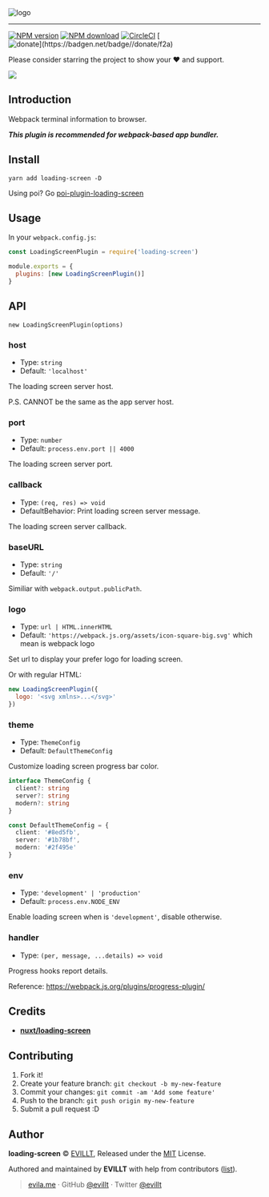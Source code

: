 <img src="https://user-images.githubusercontent.com/19513289/57039264-c0f5c980-6c8e-11e9-8894-3737f5671900.png" alt="logo">

---

[![NPM version](https://badgen.net/npm/v/loading-screen?icon=npm)](https://npmjs.com/package/loading-screen)
[![NPM download](https://badgen.net/npm/dm/loading-screen?icon=npm)](https://npmjs.com/package/loading-screen)
[![CircleCI](https://badgen.net/circleci/github/evillt/loading-screen?icon=circleci)](https://circleci.com/gh/evillt/loading-screen/tree/master)
[![$donate](https://badgen.net/badge/$/donate/f2a)](https://patreon.com/evillt)

Please consider starring the project to show your ❤️ and support.

![](https://user-images.githubusercontent.com/19513289/57173244-66f82e00-6e5f-11e9-887d-2bf01df4dca7.gif)

## Introduction

Webpack terminal information to browser.

**_This plugin is recommended for webpack-based app bundler._**

## Install

```console
yarn add loading-screen -D
```

Using poi? Go [poi-plugin-loading-screen](https://github.com/evillt/poi-plugin-loading-screen)

## Usage

In your `webpack.config.js`:

```js
const LoadingScreenPlugin = require('loading-screen')

module.exports = {
  plugins: [new LoadingScreenPlugin()]
}
```

## API

`new LoadingScreenPlugin(options)`

### host

- Type: `string`
- Default: `'localhost'`

The loading screen server host.

P.S. CANNOT be the same as the app server host.

### port

- Type: `number`
- Default: `process.env.port || 4000`

The loading screen server port.

### callback

- Type: `(req, res) => void`
- DefaultBehavior: Print loading screen server message.

The loading screen server callback.

### baseURL

- Type: `string`
- Default: `'/'`

Similiar with `webpack.output.publicPath`.

### logo

- Type: `url | HTML.innerHTML`
- Default: `'https://webpack.js.org/assets/icon-square-big.svg'` which mean is webpack logo

Set url to display your prefer logo for loading screen.

Or with regular HTML:

```js
new LoadingScreenPlugin({
  logo: '<svg xmlns>...</svg>'
})
```

### theme

- Type: `ThemeConfig`
- Default: `DefaultThemeConfig`

Customize loading screen progress bar color.

```ts
interface ThemeConfig {
  client?: string
  server?: string
  modern?: string
}

const DefaultThemeConfig = {
  client: '#8ed5fb',
  server: '#1b78bf',
  modern: '#2f495e'
}
```

### env

- Type: `'development' | 'production'`
- Default: `process.env.NODE_ENV`

Enable loading screen when is `'development'`, disable otherwise.

### handler

- Type: `(per, message, ...details) => void`

Progress hooks report details.

Reference: https://webpack.js.org/plugins/progress-plugin/

## Credits

- [**nuxt/loading-screen**](https://github.com/nuxt/loading-screen)

## Contributing

1. Fork it!
2. Create your feature branch: `git checkout -b my-new-feature`
3. Commit your changes: `git commit -am 'Add some feature'`
4. Push to the branch: `git push origin my-new-feature`
5. Submit a pull request :D

## Author

**loading-screen** © [EVILLT](https://github.com/evillt), Released under the [MIT](./LICENSE) License.

Authored and maintained by **EVILLT** with help from contributors ([list](https://github.com/evillt/loading-screen/contributors)).

> [evila.me](https://evila.me) · GitHub [@evillt](https://github.com/evillt) · Twitter [@evillt](https://twitter.com/evillt)
